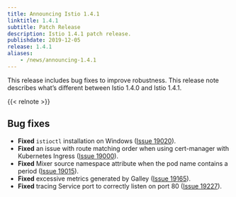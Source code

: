 ```yaml
---
title: Announcing Istio 1.4.1
linktitle: 1.4.1
subtitle: Patch Release
description: Istio 1.4.1 patch release.
publishdate: 2019-12-05
release: 1.4.1
aliases:
    - /news/announcing-1.4.1
---
```


This release includes bug fixes to improve robustness. This release note describes what’s different between Istio 1.4.0 and Istio 1.4.1.

{{< relnote >}}

## Bug fixes

- **Fixed** `istioctl` installation on Windows ([Issue 19020](https://github.com/istio/istio/pull/19020)).
- **Fixed** an issue with route matching order when using cert-manager with Kubernetes Ingress ([Issue 19000](https://github.com/istio/istio/pull/19000)).
- **Fixed** Mixer source namespace attribute when the pod name contains a period ([Issue 19015](https://github.com/istio/istio/issues/19015)).
- **Fixed** excessive metrics generated by Galley ([Issue 19165](https://github.com/istio/istio/issues/19165)).
- **Fixed** tracing Service port to correctly listen on port 80 ([Issue 19227](https://github.com/istio/istio/issues/19227)).


